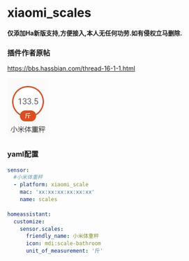 # xiaomi_scales
**仅添加Ha新版支持,方便接入,本人无任何功劳.如有侵权立马删除.**



### 插件作者原帖

https://bbs.hassbian.com/thread-16-1-1.html

![1595433366400](img/1595433366400.png)

### yaml配置

```yaml
sensor:
  #小米体重秤
  - platform: xiaomi_scale
    mac: 'xx:xx:xx:xx:xx:xx'
    name: scales

homeassistant:
  customize:
    sensor.scales:
      friendly_name: 小米体重秤
      icon: mdi:scale-bathroom
      unit_of_measurement: '斤'
```

